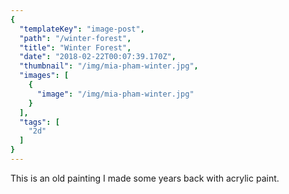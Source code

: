 ```yaml
---
{
  "templateKey": "image-post",
  "path": "/winter-forest",
  "title": "Winter Forest",
  "date": "2018-02-22T00:07:39.170Z",
  "thumbnail": "/img/mia-pham-winter.jpg",
  "images": [
    {
      "image": "/img/mia-pham-winter.jpg"
    }
  ],
  "tags": [
    "2d"
  ]
}
---
```

This is an old painting I made some years back with acrylic paint.
